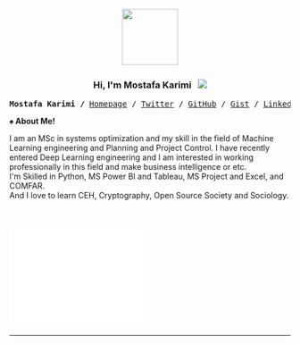 <p align="center">
  <a href="https://mkarimi21.ir/">
    <img src='https://avataaars.io/?avatarStyle=Circle&topType=ShortHairShortWaved&accessoriesType=Prescription02&hairColor=Black&facialHairType=BeardLight&facialHairColor=Black&clotheType=Hoodie&clotheColor=Black&eyeType=Wink&eyebrowType=Default&mouthType=Smile&skinColor=Light' width="100" height="100">
  </a>
 
</p>
<h3 align="center">Hi, I'm Mostafa Karimi &nbsp; <img src="https://github.com/kogisin/kogisin/blob/main/gifs/hi.gif" width="35px"></h3> 

<p><pre align="center">
<strong>Mostafa Karimi /</strong> <a href="https://www.mkarimi21.ir/" target="_blank">Homepage</a> / <a href="https://twitter.com/mkarimi21" target="_blank">Twitter</a> / <a href="https://github.com/mkarimi21" target="_blank">GitHub</a> / <a href="https://gist.github.com/mkarimi21" target="_blank">Gist</a> / <a href="https://www.linkedin.com/in/mkarimi21" target="_blank">LinkedIn</a> / <a href="https://www.t.me/mkarimi21" target="_blank">Telegram</a> / <a href="mailto:mkarimi21@hotmail.com" target="_blank">Email</a></pre></p>


<b>♠️ About Me! </b>

<p class="text-justify">

  I am an MSc in systems optimization and my skill in the field of Machine Learning engineering and Planning and Project Control. I have recently entered Deep Learning engineering and I am interested in working professionally in this field and make business intelligence or etc.
  <br>
  I'm Skilled in Python, MS Power BI and Tableau, MS Project and Excel, and COMFAR.
  <br>
  And I love to learn CEH, Cryptography, Open Source Society and Sociology.
</p>
<br>

<a href="https://metrics.lecoq.io/about/mkarimi21"><img src="github-metrics.svg" align="center" width="47.5%"></img></a>



-----


